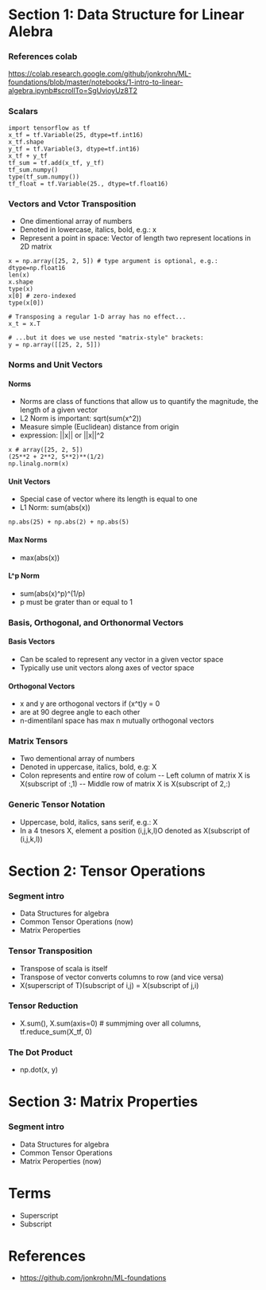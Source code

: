 # Section 1: Data Structure for Linear Alebra

### References colab
https://colab.research.google.com/github/jonkrohn/ML-foundations/blob/master/notebooks/1-intro-to-linear-algebra.ipynb#scrollTo=SgUvioyUz8T2

### Scalars
```
import tensorflow as tf
x_tf = tf.Variable(25, dtype=tf.int16)
x_tf.shape
y_tf = tf.Variable(3, dtype=tf.int16)
x_tf + y_tf
tf_sum = tf.add(x_tf, y_tf)
tf_sum.numpy()
type(tf_sum.numpy())
tf_float = tf.Variable(25., dtype=tf.float16)
```

### Vectors and Vctor Transposition
- One dimentional array of numbers
- Denoted in lowercase, italics, bold, e.g.: x
- Represent a point in space: Vector of length two represent locations in 2D matrix
```
x = np.array([25, 2, 5]) # type argument is optional, e.g.: dtype=np.float16
len(x)
x.shape
type(x)
x[0] # zero-indexed
type(x[0])
```

```
# Transposing a regular 1-D array has no effect...
x_t = x.T

# ...but it does we use nested "matrix-style" brackets: 
y = np.array([[25, 2, 5]])
```

### Norms and Unit Vectors
#### Norms
- Norms are class of functions that allow us to quantify the magnitude, the length of a given vector
- L2 Norm is important: sqrt(sum(x^2))
- Measure simple (Euclidean) distance from origin
- expression: ||x|| or ||x||^2
```
x # array([25, 2, 5])
(25**2 + 2**2, 5**2)**(1/2)
np.linalg.norm(x)
```
#### Unit Vectors
- Special case of vector where its length is equal to one
- L1 Norm: sum(abs(x))
```
np.abs(25) + np.abs(2) + np.abs(5)
```
#### Max Norms
- max(abs(x))
#### L^p Norm
- sum(abs(x)^p)^(1/p)
- p must be grater than or equal to 1

### Basis, Orthogonal, and Orthonormal Vectors
#### Basis Vectors
- Can be scaled to represent any vector in a given vector space
- Typically use unit vectors along axes of vector space

#### Orthogonal Vectors
- x and y are orthogonal vectors if (x^t)y = 0
- are at 90 degree angle to each other
- n-dimentilanl space has max n mutually orthogonal vectors

### Matrix Tensors
- Two dementional array of numbers
- Denoted in uppercase, italics, bold, e.g: X
- Colon represents and entire row of colum
-- Left column of matrix X is X(subscript of :,1)
-- Middle row of matrix X is X(subscript of 2,:)

### Generic Tensor Notation
- Uppercase, bold, italics, sans serif, e.g.: X
- In a 4 tnesors X, element a position (i,j,k,l)O denoted as X(subscript of (i,j,k,l))


# Section 2: Tensor Operations

### Segment intro
- Data Structures for algebra
- Common Tensor Operations (now)
- Matrix Peroperties

### Tensor Transposition
- Transpose of scala is itself
- Transpose of vector converts columns to row (and vice versa)
- X(superscript of T)(subscript of i,j) = X(subscript of j,i)

### Tensor Reduction
- X.sum(), X.sum(axis=0) # summjming over all columns, tf.reduce_sum(X_tf, 0)

### The Dot Product
- np.dot(x, y)


# Section 3: Matrix Properties

### Segment intro
- Data Structures for algebra
- Common Tensor Operations
- Matrix Peroperties (now)





# Terms
- Superscript
- Subscript

# References
- https://github.com/jonkrohn/ML-foundations
